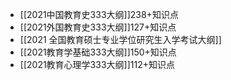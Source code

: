 - [[2021中国教育史333大纲]]238+知识点
- [[2021外国教育史333大纲]]127+知识点
- [[2021 全国教育硕士专业学位研究生入学考试大纲]]
- [[2021教育学基础333大纲]]150+知识点
- [[2021教育心理学333大纲]]112+知识点